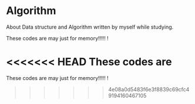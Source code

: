 # Algorithm
About Data structure and Algorithm written by myself while studying.


These codes are may just for memory!!!!! !

<<<<<<< HEAD
These codes are
=======
These codes are may just for memory!!!!! ! 
>>>>>>> 4e08a0d5483f6e3f8839c69cfc49194160467105

